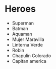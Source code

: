 # Heroes

* Superman
* Batman
* Aquaman
* Mujer Maravilla
* Linterna Verde
* Robin
* Chapulin Colorado
* Capitan america

